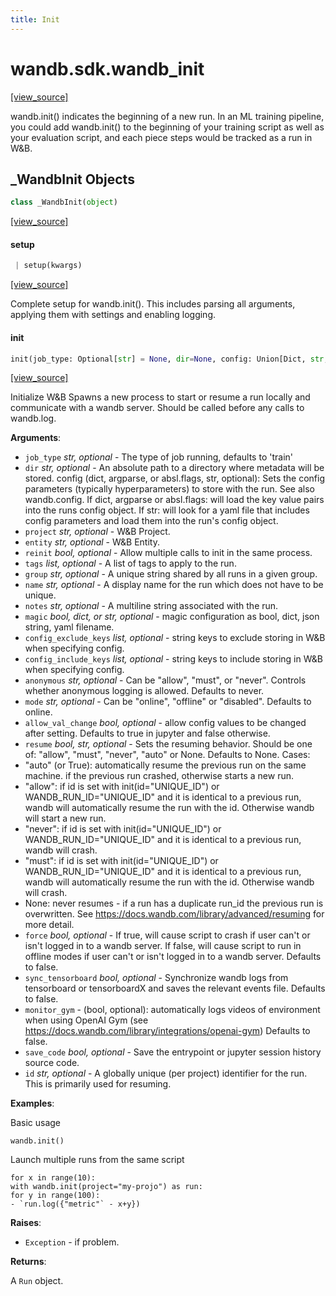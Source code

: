 ```yaml
---
title: Init
---
```


<a name="wandb.sdk.wandb_init"></a>
# wandb.sdk.wandb\_init

[[view_source]](https://github.com/wandb/client/blob/488f6db75b36b2d44a0cb5a770040408487d05aa/wandb/sdk/wandb_init.py#L3)

wandb.init() indicates the beginning of a new run. In an ML training pipeline,
you could add wandb.init() to the beginning of your training script as well as
your evaluation script, and each piece steps would be tracked as a run in W&B.

<a name="wandb.sdk.wandb_init._WandbInit"></a>
## \_WandbInit Objects

```python
class _WandbInit(object)
```

[[view_source]](https://github.com/wandb/client/blob/488f6db75b36b2d44a0cb5a770040408487d05aa/wandb/sdk/wandb_init.py#L50)

<a name="wandb.sdk.wandb_init._WandbInit.setup"></a>
#### setup

```python
 | setup(kwargs)
```

[[view_source]](https://github.com/wandb/client/blob/488f6db75b36b2d44a0cb5a770040408487d05aa/wandb/sdk/wandb_init.py#L62)

Complete setup for wandb.init(). This includes parsing all arguments,
applying them with settings and enabling logging.

<a name="wandb.sdk.wandb_init.init"></a>
#### init

```python
init(job_type: Optional[str] = None, dir=None, config: Union[Dict, str, None] = None, project: Optional[str] = None, entity: Optional[str] = None, reinit: bool = None, tags: Optional[Sequence] = None, group: Optional[str] = None, name: Optional[str] = None, notes: Optional[str] = None, magic: Union[dict, str, bool] = None, config_exclude_keys=None, config_include_keys=None, anonymous: Optional[str] = None, mode: Optional[str] = None, allow_val_change: Optional[bool] = None, resume: Optional[Union[bool, str]] = None, force: Optional[bool] = None, tensorboard=None, sync_tensorboard=None, monitor_gym=None, save_code=None, id=None, settings: Union[Settings, Dict[str, Any], None] = None) -> Union[Run, Dummy]
```

[[view_source]](https://github.com/wandb/client/blob/488f6db75b36b2d44a0cb5a770040408487d05aa/wandb/sdk/wandb_init.py#L456)

Initialize W&B
Spawns a new process to start or resume a run locally and communicate with a
wandb server. Should be called before any calls to wandb.log.

**Arguments**:

- `job_type` _str, optional_ - The type of job running, defaults to 'train'
- `dir` _str, optional_ - An absolute path to a directory where metadata will
be stored.
config (dict, argparse, or absl.flags, str, optional):
Sets the config parameters (typically hyperparameters) to store with the
run. See also wandb.config.
If dict, argparse or absl.flags: will load the key value pairs into
the runs config object.
If str: will look for a yaml file that includes config parameters and
load them into the run's config object.
- `project` _str, optional_ - W&B Project.
- `entity` _str, optional_ - W&B Entity.
- `reinit` _bool, optional_ - Allow multiple calls to init in the same process.
- `tags` _list, optional_ - A list of tags to apply to the run.
- `group` _str, optional_ - A unique string shared by all runs in a given group.
- `name` _str, optional_ - A display name for the run which does not have to be
unique.
- `notes` _str, optional_ - A multiline string associated with the run.
- `magic` _bool, dict, or str, optional_ - magic configuration as bool, dict,
json string, yaml filename.
- `config_exclude_keys` _list, optional_ - string keys to exclude storing in W&B
when specifying config.
- `config_include_keys` _list, optional_ - string keys to include storing in W&B
when specifying config.
- `anonymous` _str, optional_ - Can be "allow", "must", or "never". Controls
whether anonymous logging is allowed.  Defaults to never.
- `mode` _str, optional_ - Can be "online", "offline" or "disabled". Defaults to
online.
- `allow_val_change` _bool, optional_ - allow config values to be changed after
setting. Defaults to true in jupyter and false otherwise.
- `resume` _bool, str, optional_ - Sets the resuming behavior. Should be one of:
"allow", "must", "never", "auto" or None. Defaults to None.
Cases:
- "auto" (or True): automatically resume the previous run on the same machine.
if the previous run crashed, otherwise starts a new run.
- "allow": if id is set with init(id="UNIQUE_ID") or WANDB_RUN_ID="UNIQUE_ID"
and it is identical to a previous run, wandb will automatically resume the
run with the id. Otherwise wandb will start a new run.
- "never": if id is set with init(id="UNIQUE_ID") or WANDB_RUN_ID="UNIQUE_ID"
and it is identical to a previous run, wandb will crash.
- "must": if id is set with init(id="UNIQUE_ID") or WANDB_RUN_ID="UNIQUE_ID"
and it is identical to a previous run, wandb will automatically resume the
run with the id. Otherwise wandb will crash.
- None: never resumes - if a run has a duplicate run_id the previous run is
overwritten.
See https://docs.wandb.com/library/advanced/resuming for more detail.
- `force` _bool, optional_ - If true, will cause script to crash if user can't or isn't
logged in to a wandb server.  If false, will cause script to run in offline
modes if user can't or isn't logged in to a wandb server. Defaults to false.
- `sync_tensorboard` _bool, optional_ - Synchronize wandb logs from tensorboard or
tensorboardX and saves the relevant events file. Defaults to false.
- `monitor_gym` - (bool, optional): automatically logs videos of environment when
using OpenAI Gym (see https://docs.wandb.com/library/integrations/openai-gym)
Defaults to false.
- `save_code` _bool, optional_ - Save the entrypoint or jupyter session history
source code.
- `id` _str, optional_ - A globally unique (per project) identifier for the run. This
is primarily used for resuming.


**Examples**:

Basic usage
```
wandb.init()
```

Launch multiple runs from the same script
```
for x in range(10):
with wandb.init(project="my-projo") as run:
for y in range(100):
- `run.log({"metric"` - x+y})
```


**Raises**:

- `Exception` - if problem.


**Returns**:

A `Run` object.


